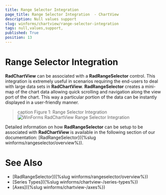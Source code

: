 ```yaml
---
title: Range Selector Integration 
page_title: Range Selector Integration  - ChartView
description: Null values support 
slug: winforms/chartview/range-selector-integration
tags: null,values,support,
published: True
position: 13
---
```


# Range Selector Integration

__RadChartView__ can be associated with a __RadRangeSelector__ control. This integration is extremely useful in scenarios requiring the end-users to deal with large data sets in __RadChartView__. __RadRangeSelector__ creates a mini-map of the chart data allowing quick scrolling and navigation along the view port of the chart. This way a particular portion of the data can be instantly displayed in a user-friendly manner.   

>caption Figure 1: Range Selector Integration
![WinForms RadChartView Range Selector Integration](images/chartview-range-selector-integration.gif)

Detailed information on how __RadRangeSelector__ can be setup to be associated with __RadChartView__ is available in the following section of our documentation: [RadRangeSelector]({%slug winforms/rangeselector/overview%}).


# See Also
* [RadRangeSelector]({%slug winforms/rangeselector/overview%}) 
* [Series Types]({%slug winforms/chartview-/series-types%})
* [Axes]({%slug winforms/chartview-/axes%})
